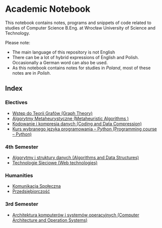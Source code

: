 # Academic Notebook

This notebook contains notes, programs and snippets of code related to studies of Computer Science B.Eng. at Wrocław University of Science and Technology.

Please note:
- The main language of this repository is not English
- There can be a lot of hybrid expressions of English and Polish. Occasionally a German word can also be used.
- As this notebook contains notes for studies in *Poland*, most of these notes are in *Polish*.

## Index

### Electives

  - [Wstęp do Teorii Grafów (Graph Theory)](electives/wtg/readme.md)
  - [Algorytmy Metaheurystyczne (Metaheuristic Algorithms )](electives/amh/readme.md)
  - [Kodowanie i kompresja danych (Coding and Data Compression)](electives/kkd/readme.md)
  - [Kurs wybranego języka programowania – Python (Programming course – Python)](electives/py/readme.md)

### 4th Semester

  - [Algorytmy i struktury danych (Algorithms and Data Structures)](4th-semester/aisd/readme.md)
  - [Technologie Sieciowe (Web technologies)](4th-semester/ts/readme.md)

### Humanities

  - [Komunikacja Społeczna](humanities/ks/readme.md)
  - [Przedsiębiorczość](humanities/pb/readme.md)

### 3rd Semester

  - [Architektura komputerów i systemów operacyjnych (Computer Architecture and Operation Systems)](3rd-semester/akiso/readme.md)
